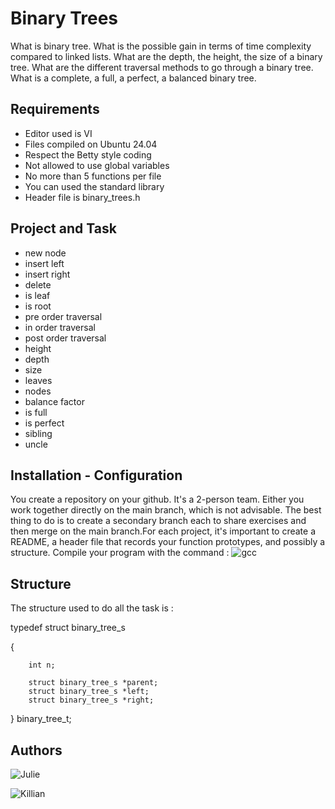 
# Binary Trees

What is binary tree. What is the possible gain in terms of time complexity compared to linked lists. What are the depth, the height, the size of a binary tree. What are the different traversal methods to go through a binary tree. What is a complete, a full, a perfect, a balanced binary tree.

## Requirements

* Editor used is VI
* Files compiled on Ubuntu 24.04
* Respect the Betty style coding
* Not allowed to use global variables
* No more than 5 functions per file
* You can used the standard library
* Header file is binary_trees.h

## Project and Task

* new node
* insert left
* insert right
* delete
* is leaf
* is root
* pre order traversal
* in order traversal
* post order traversal
* height
* depth
* size 
* leaves 
* nodes 
* balance factor 
* is full 
* is perfect 
* sibling 
* uncle 

## Installation - Configuration

You create a repository on your github. It's a 2-person team. Either you work together directly on the main branch, which is not advisable. The best thing to do is to create a secondary branch each to share exercises and then merge on the main branch.For each project, it's important to create a README, a header file that records your function prototypes, and possibly a structure. Compile your program with the command : ![gcc](https://img.shields.io/badge/gcc-gcc%20--Wall%20--Wextra%20--Werror%20--pedantic%20--std=gnu89-grey?style=flat)

## Structure 

The structure used to do all the task is : 

typedef struct binary_tree_s

{

        int n;

        struct binary_tree_s *parent;
        struct binary_tree_s *left;
        struct binary_tree_s *right;
} binary_tree_t;

## Authors 

![Julie ](https://img.shields.io/badge/Julie-Tolve-green?style=social)

![Killian ](https://img.shields.io/badge/Killian-Kerleau-green?style=social)


